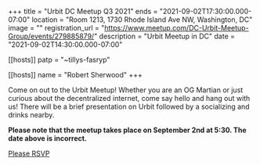 +++
title = "Urbit DC Meetup Q3 2021"
ends = "2021-09-02T17:30:00.000-07:00"
location = "Room 1213, 1730 Rhode Island Ave NW, Washington, DC"
image = ""
registration_url = "https://www.meetup.com/DC-Urbit-Meetup-Group/events/279885879/"
description = "Urbit Meetup in DC"
date = "2021-09-02T14:30:00.000-07:00"

[[hosts]]
patp = "~tillys-fasryp"

[[hosts]]
name = "Robert Sherwood"
+++

Come on out to the Urbit Meetup! Whether you are an OG Martian or just curious about the decentralized internet, come say hello and hang out with us! There will be a brief presentation on Urbit followed by a socializing and drinks nearby.

**Please note that the meetup takes place on September 2nd at 5:30. The date above is incorrect.**

[Please RSVP](https://www.meetup.com/DC-Urbit-Meetup-Group/events/279885879/)

